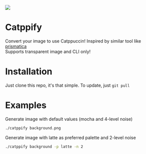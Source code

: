 ![](./example.png)
# Catppify 
Convert your image to use Catppuccin! Inspired by similar tool like [prismatica](https://github.com/ahmedmahmud/prismatica)<br>
Supports transparent image and CLI only!

# Installation
Just clone this repo, it's that simple. To update, just `git pull`
# Examples
Generate image with default values (mocha and 4-level noise)
```sh
./catppify background.png
```

Generate image with latte as preferred palette and 2-level noise
```sh
./catppify background -p latte -n 2
```